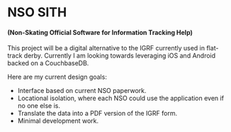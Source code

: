 # NSO SITH

#### (Non-Skating Official Software for Information Tracking Help)

This project will be a digital alternative to the IGRF currently used in flat-track derby. Currently I am looking towards leveraging iOS and Android backed on a CouchbaseDB.

Here are my current design goals:
 
* Interface based on current NSO paperwork.
* Locational isolation, where each NSO could use the application even if no one else is.
* Translate the data into a PDF version of the IGRF form.
* Minimal development work.
